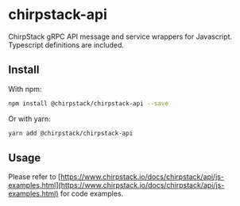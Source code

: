 # chirpstack-api

ChirpStack gRPC API message and service wrappers for Javascript. Typescript definitions are included.

## Install

With npm:

```sh
npm install @chirpstack/chirpstack-api --save
```

Or with yarn:

```sh
yarn add @chirpstack/chirpstack-api
```

## Usage


Please refer to [https://www.chirpstack.io/docs/chirpstack/api/js-examples.html](https://www.chirpstack.io/docs/chirpstack/api/js-examples.html)
for code examples.
